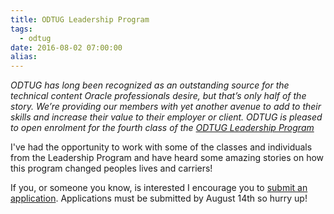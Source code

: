 ```yaml
---
title: ODTUG Leadership Program
tags:
  - odtug
date: 2016-08-02 07:00:00
alias:
---
```


_ODTUG has long been recognized as an outstanding source for the technical content Oracle professionals desire, but that’s only half of the story. We’re providing our members with yet another avenue to add to their skills and increase their value to their employer or client. ODTUG is pleased to open&nbsp;enrolment&nbsp;for&nbsp;the fourth class of the [ODTUG Leadership Program](http://www.odtug.com/p/cm/ld/fid=127?utm_source=email&amp;utm_campaign=leadership&amp;cmp=1&amp;utm_medium=HTMLEmail)_

I've had the opportunity to work with some of the classes and individuals from the Leadership Program and have heard some amazing stories on how this program changed peoples lives and carriers!

If you, or someone you know, is interested I encourage you to [submit an application](http://www.odtug.com/p/cm/ld/fid=127?utm_source=email&amp;utm_campaign=leadership&amp;cmp=1&amp;utm_medium=HTMLEmail). Applications must be submitted by August 14th so hurry up!

